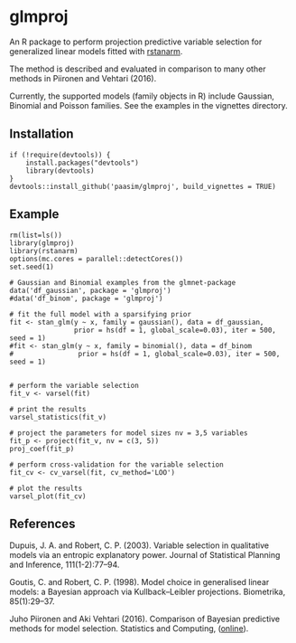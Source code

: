 # glmproj

An R package to perform projection predictive variable selection for generalized linear models fitted with [rstanarm][]. 

The method is described and evaluated in comparison to many other methods in Piironen and Vehtari (2016). 

Currently, the supported models (family objects in R) include Gaussian, Binomial and Poisson families. See the examples in the vignettes directory.

Installation
------------

	if (!require(devtools)) {
  		install.packages("devtools")
  		library(devtools)
	}
	devtools::install_github('paasim/glmproj', build_vignettes = TRUE)

    
Example
-------

    rm(list=ls())
    library(glmproj)
    library(rstanarm)
    options(mc.cores = parallel::detectCores())
    set.seed(1)

    # Gaussian and Binomial examples from the glmnet-package
    data('df_gaussian', package = 'glmproj')
    #data('df_binom', package = 'glmproj')

    # fit the full model with a sparsifying prior
    fit <- stan_glm(y ~ x, family = gaussian(), data = df_gaussian,
                    prior = hs(df = 1, global_scale=0.03), iter = 500, seed = 1)
    #fit <- stan_glm(y ~ x, family = binomial(), data = df_binom
    #                prior = hs(df = 1, global_scale=0.03), iter = 500, seed = 1)


    # perform the variable selection
    fit_v <- varsel(fit)
    
    # print the results
    varsel_statistics(fit_v)

    # project the parameters for model sizes nv = 3,5 variables 
    fit_p <- project(fit_v, nv = c(3, 5))
    proj_coef(fit_p)
    
    # perform cross-validation for the variable selection
    fit_cv <- cv_varsel(fit, cv_method='LOO')

    # plot the results
    varsel_plot(fit_cv)

References
------------
Dupuis, J. A. and Robert, C. P. (2003). Variable selection in qualitative models via an entropic explanatory power. Journal of Statistical Planning and Inference, 111(1-2):77–94.

Goutis, C. and Robert, C. P. (1998). Model choice in generalised linear models: a Bayesian approach via Kullback–Leibler projections. Biometrika, 85(1):29–37.

Juho Piironen and Aki Vehtari (2016). Comparison of Bayesian predictive methods for model selection. Statistics and Computing, ([online][piironenvehtari]).


  [rstanarm]: https://github.com/stan-dev/rstanarm
  [piironenvehtari]: https://link.springer.com/article/10.1007/s11222-016-9649-y

